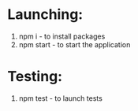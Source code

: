# Launching:
1. npm i - to install packages
2. npm start - to start the application

# Testing:
1. npm test - to launch tests
